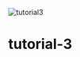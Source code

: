 ![tutorial3](https://user-images.githubusercontent.com/69911814/132786343-74a0cd6a-17b2-4ed2-af63-2d1f52b7c97a.jpg)
# tutorial-3
